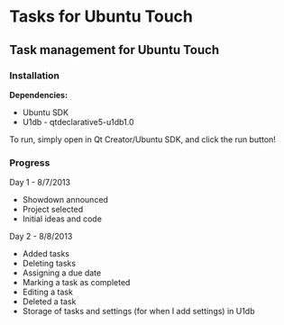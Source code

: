 Tasks for Ubuntu Touch
======================

Task management for Ubuntu Touch
--------------------------------

### Installation ###

**Dependencies:**

 * Ubuntu SDK
 * U1db - qtdeclarative5-u1db1.0

To run, simply open in Qt Creator/Ubuntu SDK, and click the run button!

### Progress ###

Day 1 - 8/7/2013

 * Showdown announced
 * Project selected
 * Initial ideas and code

Day 2 - 8/8/2013

 * Added tasks
 * Deleting tasks
 * Assigning a due date
 * Marking a task as completed
 * Editing a task
 * Deleted a task
 * Storage of tasks and settings (for when I add settings) in U1db
